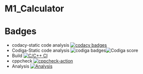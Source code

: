 # M1_Calculator
# Badges
* codacy-static code analysis
[![codacy badges](https://app.codacy.com/project/badge/Grade/ae314be0dede42218ba59c75503d767e)](https://www.codacy.com/gh/SaraniyaaSankar/M1_Calculator/dashboard?utm_source=github.com&amp;utm_medium=referral&amp;utm_content=SaraniyaaSankar/M1_Calculator&amp;utm_campaign=Badge_Grade)
* Codiga-Static code analysis
![codiga badges](https://api.codiga.io/project/32256/score/svg)![Codiga score](https://api.codiga.io/project/32256/status/svg)
* Build
[![C/C++ CI](https://github.com/SaraniyaaSankar/M1_Calculator/actions/workflows/c-cpp.yml/badge.svg)](https://github.com/SaraniyaaSankar/M1_Calculator/actions/workflows/c-cpp.yml)
* cppcheck
[![cppcheck-action](https://github.com/SaraniyaaSankar/M1_Calculator/actions/workflows/cppcheck.yml/badge.svg)](https://github.com/SaraniyaaSankar/M1_Calculator/actions/workflows/cppcheck.yml)
* Analysis
[![Analysis](https://github.com/SaraniyaaSankar/M1_Calculator/actions/workflows/Analysis.yml/badge.svg)](https://github.com/SaraniyaaSankar/M1_Calculator/actions/workflows/Analysis.yml)
